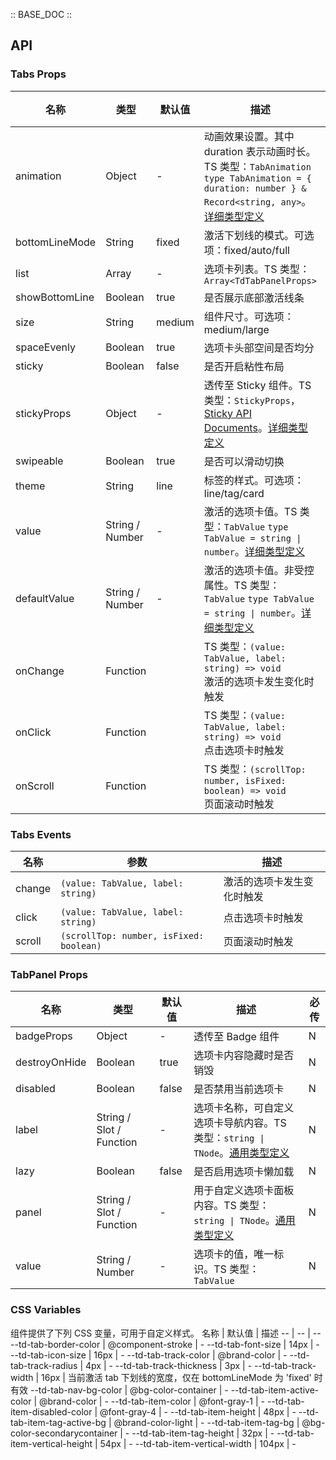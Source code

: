 :: BASE_DOC ::

## API

### Tabs Props

名称 | 类型 | 默认值 | 描述 | 必传
-- | -- | -- | -- | --
animation | Object | - | 动画效果设置。其中 duration 表示动画时长。TS 类型：`TabAnimation` `type TabAnimation = { duration: number } & Record<string, any>`。[详细类型定义](https://github.com/Tencent/tdesign-mobile-react/tree/develop/src/tabs/type.ts) | N
bottomLineMode | String | fixed | 激活下划线的模式。可选项：fixed/auto/full | N
list | Array | - | 选项卡列表。TS 类型：`Array<TdTabPanelProps>` | N
showBottomLine | Boolean | true | 是否展示底部激活线条 | N
size | String | medium | 组件尺寸。可选项：medium/large | N
spaceEvenly | Boolean | true | 选项卡头部空间是否均分 | N
sticky | Boolean | false | 是否开启粘性布局 | N
stickyProps | Object | - | 透传至 Sticky 组件。TS 类型：`StickyProps`，[Sticky API Documents](./sticky?tab=api)。[详细类型定义](https://github.com/Tencent/tdesign-mobile-react/tree/develop/src/tabs/type.ts) | N
swipeable | Boolean | true | 是否可以滑动切换 | N
theme | String | line | 标签的样式。可选项：line/tag/card | N
value | String / Number | - | 激活的选项卡值。TS 类型：`TabValue` `type TabValue = string \| number`。[详细类型定义](https://github.com/Tencent/tdesign-mobile-react/tree/develop/src/tabs/type.ts) | N
defaultValue | String / Number | - | 激活的选项卡值。非受控属性。TS 类型：`TabValue` `type TabValue = string \| number`。[详细类型定义](https://github.com/Tencent/tdesign-mobile-react/tree/develop/src/tabs/type.ts) | N
onChange | Function |  | TS 类型：`(value: TabValue, label: string) => void`<br/>激活的选项卡发生变化时触发 | N
onClick | Function |  | TS 类型：`(value: TabValue, label: string) => void`<br/>点击选项卡时触发 | N
onScroll | Function |  | TS 类型：`(scrollTop: number, isFixed: boolean) => void`<br/>页面滚动时触发 | N

### Tabs Events

名称 | 参数 | 描述
-- | -- | --
change | `(value: TabValue, label: string)` | 激活的选项卡发生变化时触发
click | `(value: TabValue, label: string)` | 点击选项卡时触发
scroll | `(scrollTop: number, isFixed: boolean)` | 页面滚动时触发


### TabPanel Props

名称 | 类型 | 默认值 | 描述 | 必传
-- | -- | -- | -- | --
badgeProps | Object | - | 透传至 Badge 组件 | N
destroyOnHide | Boolean | true | 选项卡内容隐藏时是否销毁 | N
disabled | Boolean | false | 是否禁用当前选项卡 | N
label | String / Slot / Function | - | 选项卡名称，可自定义选项卡导航内容。TS 类型：`string \| TNode`。[通用类型定义](https://github.com/Tencent/tdesign-mobile-react/blob/develop/src/common.ts) | N
lazy | Boolean | false | 是否启用选项卡懒加载 | N
panel | String / Slot / Function | - | 用于自定义选项卡面板内容。TS 类型：`string \| TNode`。[通用类型定义](https://github.com/Tencent/tdesign-mobile-react/blob/develop/src/common.ts) | N
value | String / Number | - | 选项卡的值，唯一标识。TS 类型：`TabValue` | N

### CSS Variables

组件提供了下列 CSS 变量，可用于自定义样式。
名称 | 默认值 | 描述 
-- | -- | --
--td-tab-border-color | @component-stroke | - 
--td-tab-font-size | 14px | - 
--td-tab-icon-size | 16px | - 
--td-tab-track-color | @brand-color | - 
--td-tab-track-radius | 4px | - 
--td-tab-track-thickness | 3px | - 
--td-tab-track-width | 16px | 当前激活 tab 下划线的宽度，仅在 bottomLineMode 为 'fixed' 时有效
--td-tab-nav-bg-color | @bg-color-container | - 
--td-tab-item-active-color | @brand-color | - 
--td-tab-item-color | @font-gray-1 | - 
--td-tab-item-disabled-color | @font-gray-4 | - 
--td-tab-item-height | 48px | - 
--td-tab-item-tag-active-bg | @brand-color-light | - 
--td-tab-item-tag-bg | @bg-color-secondarycontainer | - 
--td-tab-item-tag-height | 32px | - 
--td-tab-item-vertical-height | 54px | - 
--td-tab-item-vertical-width | 104px | -